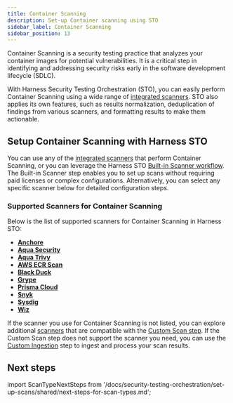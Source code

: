 ```yaml
---
title: Container Scanning
description: Set-up Container scanning using STO
sidebar_label: Container Scanning
sidebar_position: 13
---
```


Container Scanning is a security testing practice that analyzes your container images for potential vulnerabilities. It is a critical step in identifying and addressing security risks early in the software development lifecycle (SDLC).

With Harness Security Testing Orchestration (STO), you can easily perform Container Scanning using a wide range of [integrated scanners](#supported-scanners-for-container-scanning). STO also applies its own features, such as results normalization, deduplication of findings from various scanners, and formatting results to make them actionable.

## Setup Container Scanning with Harness STO

You can use any of the [integrated scanners](#supported-scanners-for-container-scanning) that perform Container Scanning, or you can leverage the Harness STO [Built-in Scanner workflow](/docs/security-testing-orchestration/set-up-scans/built-in-scanners). The Built-in Scanner step enables you to set up scans without requiring paid licenses or complex configurations. Alternatively, you can select any specific scanner below for detailed configuration steps.

<DocVideo src="https://youtu.be/__42LZDVZIo?si=_jYgcj86q0aS7oJ-" />

### Supported Scanners for Container Scanning

Below is the list of supported scanners for Container Scanning in Harness STO:

- **[Anchore](/docs/security-testing-orchestration/sto-techref-category/anchore-enterprise-scanner-reference)**
- **[Aqua Security](/docs/security-testing-orchestration/sto-techref-category/aquasec-scanner-reference)**
- **[Aqua Trivy](/docs/security-testing-orchestration/sto-techref-category/trivy/aqua-trivy-scanner-reference)**
- **[AWS ECR Scan](/docs/security-testing-orchestration/sto-techref-category/aws-ecr-scanner-reference)**
- **[Black Duck](/docs/security-testing-orchestration/sto-techref-category/black-duck-hub-scanner-reference)**
- **[Grype](/docs/security-testing-orchestration/sto-techref-category/grype/grype-scanner-reference)**
- **[Prisma Cloud](/docs/security-testing-orchestration/sto-techref-category/prisma-cloud-scanner-reference)**
- **[Snyk](/docs/security-testing-orchestration/sto-techref-category/snyk/snyk-scanner-reference)**
- **[Sysdig](/docs/security-testing-orchestration/sto-techref-category/sysdig-scanner-reference)**
- **[Wiz](/docs/security-testing-orchestration/sto-techref-category/wiz/artifact-scans-with-wiz)**

If the scanner you use for Container Scanning is not listed, you can explore additional [scanners](/docs/security-testing-orchestration/custom-scanning/custom-scan-reference) that are compatible with the [Custom Scan step](/docs/security-testing-orchestration/custom-scanning/custom-scan-reference). If the Custom Scan step does not support the scanner you need, you can use the [Custom Ingestion](/docs/security-testing-orchestration/custom-scanning/custom-ingest-reference) step to ingest and process your scan results.

## Next steps  

import ScanTypeNextSteps from '/docs/security-testing-orchestration/set-up-scans/shared/next-steps-for-scan-types.md';

<ScanTypeNextSteps />